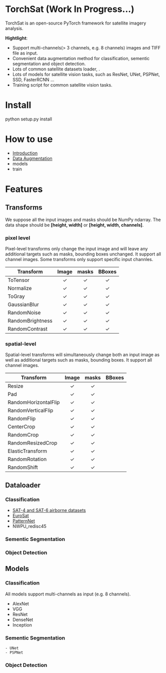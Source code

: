 # TorchSat (Work In Progress...)

TorchSat is an open-source PyTorch framework for satellite imagery analysis.

**Hightlight**:
- Support multi-channels(> 3 channels, e.g. 8 channels) images and TIFF file as input.
- Convenient data augmentation method for classification, sementic segmentation and object detection.
- Lots of common satellite datasets loader, .
- Lots of models for satellite vision tasks, such as ResNet, UNet, PSPNet, SSD, FasterRCNN ...
- Training script for common satellite vision tasks.

# Install

python setup.py install


# How to use
- [Introduction]()
- [Data Augmentation]()
- models
- train

# Features

## Transforms

We suppose all the input images and masks should be NumPy ndarray. The data shape should be **[height, width]** or **[height, width, channels]**.

### pixel level

Pixel-level transforms only change the input image and will leave any additional targets such as masks, bounding boxes unchanged. It support all channel images. Some transforms only support specific input channles.

| Transform            | Image  |  masks | BBoxes |
| -------------------- | :---:  |  :---: | :----: |
| ToTensor             |   ✓    |  ✓     |   ✓    |
| Normalize            |   ✓    |  ✓     |   ✓    |
| ToGray               |   ✓    |  ✓     |   ✓    |
| GaussianBlur         |   ✓    |  ✓     |   ✓    |
| RandomNoise          |   ✓    |  ✓     |   ✓    |
| RandomBrightness     |   ✓    |  ✓     |   ✓    |
| RandomContrast       |   ✓    |  ✓     |   ✓    |

### spatial-level
Spatial-level transforms will simultaneously change both an input image as well as additional targets such as masks, bounding boxes. It support all channel images.

| Transform            | Image | masks | BBoxes |
| -------------------- | :---: | :---: | :----: |
| Resize               |   ✓   |   ✓   |        |
| Pad                  |   ✓   |   ✓   |        |
| RandomHorizontalFlip |   ✓   |   ✓   |        |
| RandomVerticalFlip   |   ✓   |   ✓   |        |
| RandomFlip           |   ✓   |   ✓   |        |
| CenterCrop           |   ✓   |   ✓   |        |
| RandomCrop           |   ✓   |   ✓   |        |
| RandomResizedCrop    |   ✓   |   ✓   |        |
| ElasticTransform     |   ✓   |   ✓   |        |
| RandomRotation       |   ✓   |   ✓   |        |
| RandomShift          |   ✓   |   ✓   |        |


## Dataloader
### Classification
- [SAT-4 and SAT-6 airborne datasets](https:/csc.lsu.edu/~saikat/deepsat/)
- [EuroSat](http:/madm.dfki.de/downloads)
- [PatternNet](https:/sites.google.com/view/zhouwx/dataset)
- NWPU_redisc45


### Sementic Segmentation


### Object Detection


## Models
### Classification
All models support multi-channels as input (e.g. 8 channels).
   - AlexNet
   - VGG
   - ResNet
   - DenseNet
   - Inception

### Sementic Segmentation
    - UNet
    - PSPNet

### Object Detection

